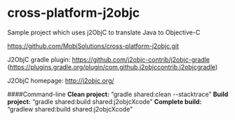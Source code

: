 # cross-platform-j2objc
Sample project which uses j2ObjC to translate Java to Objective-C


https://github.com/MobiSolutions/cross-platform-j2objc.git

J2ObjC gradle plugin: https://github.com/j2objc-contrib/j2objc-gradle (https://plugins.gradle.org/plugin/com.github.j2objccontrib.j2objcgradle)

J2ObjC homepage: http://j2objc.org/

####Command-line
__Clean project:__ “gradle shared:clean --stacktrace”
__Build project:__  “gradle shared:build shared:j2objcXcode”
__Complete build:__  “gradlew shared:build shared:j2objcXcode”
